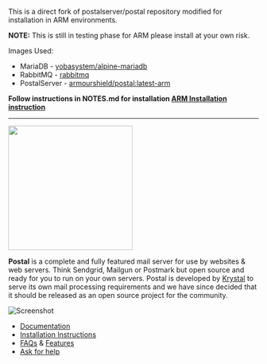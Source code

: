 This is a direct fork of postalserver/postal repository modified for installation in ARM environments.

**NOTE:** This is still in testing phase for ARM please install at your own risk.

Images Used:
- MariaDB - [yobasystem/alpine-mariadb](https://hub.docker.com/r/yobasystems/alpine-mariadb)
- RabbitMQ - [rabbitmq](https://hub.docker.com/_/rabbitmq/)
- PostalServer - [armourshield/postal:latest-arm](https://hub.docker.com/repository/docker/armourshield/postal)

**Follow instructions in NOTES.md for installation [ARM Installation instruction](https://github.com/armourshield/postal/blob/main/NOTES.md)**

----

<img src="https://share.adam.ac/21/logo-g3hWemROTemCYbWlmL.svg" width="250" />

**Postal** is a complete and fully featured mail server for use by websites & web servers. Think Sendgrid, Mailgun or Postmark but open source and ready for you to run on your own servers. Postal is developed by [Krystal](https://k.io) to serve its own mail processing requirements and we have since decided that it should be released as an open source project for the community.

![Screenshot](https://share.adam.ac/17/k4lA5OuPlU2.png)

* [Documentation](https://docs.postalserver.io)
* [Installation Instructions](https://docs.postalserver.io/install/prerequisites)
* [FAQs](https://docs.postalserver.io/welcome/faqs) & [Features](https://docs.postalserver.io/welcome/feature-list)
* [Ask for help](https://github.com/postalserver/postal/discussions)
